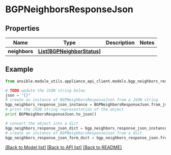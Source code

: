 # BGPNeighborsResponseJson


## Properties

Name | Type | Description | Notes
------------ | ------------- | ------------- | -------------
**neighbors** | [**List[BGPNeighborStatus]**](BGPNeighborStatus.md) |  | 

## Example

```python
from ansible.module_utils.appliance_api_client.models.bgp_neighbors_response_json import BGPNeighborsResponseJson

# TODO update the JSON string below
json = "{}"
# create an instance of BGPNeighborsResponseJson from a JSON string
bgp_neighbors_response_json_instance = BGPNeighborsResponseJson.from_json(json)
# print the JSON string representation of the object
print BGPNeighborsResponseJson.to_json()

# convert the object into a dict
bgp_neighbors_response_json_dict = bgp_neighbors_response_json_instance.to_dict()
# create an instance of BGPNeighborsResponseJson from a dict
bgp_neighbors_response_json_form_dict = bgp_neighbors_response_json.from_dict(bgp_neighbors_response_json_dict)
```
[[Back to Model list]](../README.md#documentation-for-models) [[Back to API list]](../README.md#documentation-for-api-endpoints) [[Back to README]](../README.md)


